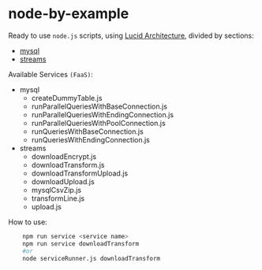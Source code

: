 # node-by-example
Ready to use `node.js` scripts, using [Lucid Architecture](lucid.md), divided by sections:
- [mysql](mysql/readme.md)
- [streams](streams/readme.md)

Available Services `(FaaS)`:
- mysql
  - createDummyTable.js
  - runParallelQueriesWithBaseConnection.js
  - runParallelQueriesWithEndingConnection.js
  - runParallelQueriesWithPoolConnection.js
  - runQueriesWithBaseConnection.js
  - runQueriesWithEndingConnection.js
- streams
  - downloadEncrypt.js
  - downloadTransform.js
  - downloadTransformUpload.js
  - downloadUpload.js
  - mysqlCsvZip.js
  - transformLine.js
  - upload.js

How to use:
```sh
    npm run service <service name>
    npm run service downloadTransform
    #or
    node serviceRunner.js downloadTransform
```
